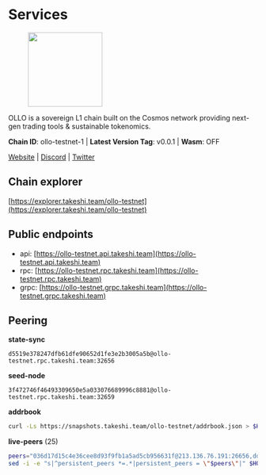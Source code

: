 # Services

<figure><img src="https://raw.githubusercontent.com/kj89/testnet_manuals/main/pingpub/logos/ollo.png" width="150" alt=""><figcaption></figcaption></figure>

OLLO is a sovereign L1 chain built on the Cosmos network providing  next-gen trading tools & sustainable tokenomics.

**Chain ID**: ollo-testnet-1 | **Latest Version Tag**: v0.0.1 | **Wasm**: OFF

[Website](https://www.ollostation.zone) | [Discord](https://discord.com/invite/GxBqZ9mSSm) | [Twitter](https://twitter.com/OLLOStation)




## Chain explorer
[https://explorer.takeshi.team/ollo-testnet](https://explorer.takeshi.team/ollo-testnet)

## Public endpoints

* api: [https://ollo-testnet.api.takeshi.team](https://ollo-testnet.api.takeshi.team)
* rpc: [https://ollo-testnet.rpc.takeshi.team](https://ollo-testnet.rpc.takeshi.team)
* grpc: [https://ollo-testnet.grpc.takeshi.team](https://ollo-testnet.grpc.takeshi.team)

## Peering

**state-sync**

```text
d5519e378247dfb61dfe90652d1fe3e2b3005a5b@ollo-testnet.rpc.takeshi.team:32656
```

**seed-node**

```text
3f472746f46493309650e5a033076689996c8881@ollo-testnet.rpc.takeshi.team:32659
```

**addrbook**
```bash
curl -Ls https://snapshots.takeshi.team/ollo-testnet/addrbook.json > $HOME/.ollo/config/addrbook.json
```

**live-peers** (25)
```bash
peers="036d17d15c4e36cee8d93f9fb1a5ad5cb956631f@213.136.76.191:26656,dd577d8f2e997d7e70495640aff124ddb70d1a21@95.217.192.222:26656,f09d8e2ada2d1d66a9cc8213a1d8ca7c6e5a29a6@65.108.79.57:54656,d5519e378247dfb61dfe90652d1fe3e2b3005a5b@65.109.68.190:32656,da8d3ca8e1c147f0037b1c43ad3de7174f5ec1b7@209.145.59.224:26656,7dc63d58dccf6777206d5cdbc1ec1b9ba5221bd5@65.108.97.58:15656,2a8f0fada8b8b71b8154cf30ce44aebea1b5fe3d@146.59.116.136:26656,9865c6e15faced6643adc228e3a59744e1b4e277@116.203.29.162:46656,43da48176665407ebbe40f809a0ec2c84ab0579e@65.109.24.121:26656,42beefd08b5f8580177d1506220db3a548090262@65.108.195.29:26116,ad204b3422acb2e9a364941e540c99203ec22c5c@212.23.222.93:26656,3ea40f63890f10272201edf96d2a49e197e52091@65.108.105.48:18156,b1fe199b7ac2a7714c5d21524bb87810a2be94fb@135.181.178.53:32656,7db2f25b3bceeb32769d20316d5f1567f0a4bb54@167.86.99.7:16656,1d576b61c0c56a9b6ef6dabf336fd3cf04c017b1@95.217.223.85:15656,dba5e8b41c4e369418f83a449966e4eb7ca05cd4@65.109.23.114:18156,5c2a752c9b1952dbed075c56c600c3a79b58c395@195.3.220.135:27006,536c816c0d32ceb601fcf047284f65dc68c0513a@65.21.134.202:26626,a553ae4af55d127300dd707a46e715b47a82610a@65.21.131.215:26626,34f4de6082a894a3b6addab6c370e62238d43649@65.109.28.55:28656,ef8863e006ba8eaea3aa8b780b01b82b401d7bd9@84.46.252.45:56656,517786f9e5e9caf196fed64c2130528e0ef59643@65.109.70.23:18156,cadc2b601a188aedbe4156a6eb5a81e00770bcfc@65.108.219.110:26656,8c4a28db4a9f4a37725d504d6f87fb5e1aee0266@49.12.216.13:46656,02de163f7b41c856df373c016af1f2ad3e8259c6@114.246.206.59:2606"
sed -i -e "s|^persistent_peers *=.*|persistent_peers = \"$peers\"|" $HOME/.ollo/config/config.toml
```
